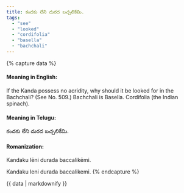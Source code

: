 ```yaml
---
title: కందకు లేని దురద బచ్చలికేమి.
tags:
  - "see"
  - "looked"
  - "cordifolia"
  - "basella"
  - "bachchali"
---
```


{% capture data %}
#### Meaning in English:
If the Kanda possess no acridity, why should it be looked for in the Bachchali?
(See No. 509.)
Bachchali is Basella. Cordifolia (the Indian spinach).

#### Meaning in Telugu:
కందకు లేని దురద బచ్చలికేమి.

#### Romanization:
Kandaku lēni durada baccalikēmi.

Kandaku leni durada baccalikemi.
{% endcapture %}

{{ data | markdownify }}

